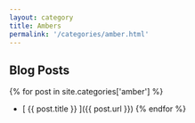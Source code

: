 ```yaml
---
layout: category
title: Ambers
permalink: '/categories/amber.html'
---
```


## Blog Posts

{% for post in site.categories['amber'] %}
  * [ {{ post.title }} ]({{ post.url }})
{% endfor %}
